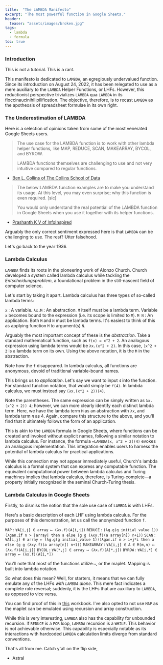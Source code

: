 ```yaml
---
title:  "The LAMBDA Manifesto"
excerpt: "The most powerful function in Google Sheets."
header:
  teaser: "assets/images/broken.jpg"
tags:
  - lambda
  - formula
toc: true
--- 
```


### Introduction

This is not a tutorial. This is a rant.

This manifesto is dedicated to `LAMBDA`, an egregiously undervalued function. Since its introduction on August 24, 2022, it has been relegated to use as a mere auxiliary to the `LAMBDA` Helper Functions, or LHFs. However, this reductionist perspective trivializes `LAMBDA` qua `LAMBDA` in its floccinaucinihilipilification. The objective, therefore, is to recast `LAMBDA` as the apotheosis of spreadsheet formulae in its own right.

### The Underestimation of LAMBDA

Here is a selection of opinions taken from some of the most venerated Google Sheets users.

> The use case for the LAMBDA function is to work with other lambda helper functions, like MAP, REDUCE, SCAN, MAKEARRAY, BYCOL, and BYROW.
> 
> LAMBDA functions themselves are challenging to use and not very intuitive compared to regular functions.

- [Ben L. Collins of The Collins School of Data](https://www.benlcollins.com/spreadsheets/lambda-function/)

> The below LAMBDA function examples are to make you understand its usage. At this level, you may even surprise; why this function is even required. \[sic]
> 
> You would only understand the real potential of the LAMBDA function in Google Sheets when you use it together with its helper functions.

- [Prashanth K V of InfoInspired](https://infoinspired.com/google-docs/spreadsheet/how-to-use-the-lambda-function-in-google-sheets-standalone/)

Arguably the only correct sentiment expressed here is that `LAMBDA` can be challenging to use. The rest? Utter falsehood.

Let's go back to the year 1936.

### Lambda Calculus

`LAMBDA` finds its roots in the pioneering work of Alonzo Church. Church developed a system called lambda calculus while tackling the *Entscheidungsproblem*, a foundational problem in the still-nascent field of computer science.

Let's start by taking it apart. Lambda calculus has three types of so-called lambda terms:

`x`
: A variable.
`λx.M`
: An abstraction. `M` itself must be a lambda term. Variable `x` becomes bound to the expression (i.e. its scope is limited to `M`).
`M N`
: An application. Both `M` and `N` must be lambda terms. It's easiest to think of this as applying function `M` to argument(s) `N`.

Arguably the most important concept of these is the *abstraction*. Take a standard mathematical function, such as `f(x) = x^2 + 2`. An analogous expression using lambda terms would be `λx.(x^2 + 2)`. In this case, `(x^2 + 2` is a lambda term on its own. Using the above notation, it is the `M` in the abstraction.

Note how the `f` disappeared. In lambda calculus, all functions are anonymous, devoid of traditional variable-bound names.

This brings us to *application*. Let's say we want to input `4` into the function. For standard function notation, that would simply be `f(4)`. In lambda calculus, we must instead say `(λx.(x^2 + 2))(4)`.

Note the parentheses. The same expression can be simply written as `λx.(x^2 + 2)) 4`; however, we can more clearly identify each distinct lambda term. Here, we have the lambda term `M` as an abstraction with `λx`, and lambda term `N` as 4. Again, compare this structure to the above, and you'll find that it ultimately follows the form of an application.

This is akin to the `LAMBDA` formula in Google Sheets, where functions can be created and invoked without explicit names, following a similar notation to lambda calculus. For instance, the formula `=LAMBDA(x, x^2 + 2)(4)` evokes an analogous implementation. This integration enables users to harness the potential of lambda calculus for practical applications.

While this connection may not appear immediately useful, Church's lambda calculus is a formal system that can express any computable function. The equivalent computational power between lambda calculus and Turing machines implies that lambda calculus, therefore, is Turing-complete—a property initially recognized in the seminal Church-Turing thesis.

### Lambda Calculus in Google Sheets

Firstly, to dismiss the notion that the sole use case of `LAMBDA` is with LHFs.

Here's a basic description of each LHF using lambda calculus. For the purposes of this demonstration, let us call the anonymized function `f`.

`MAP`
: `∀A[i,j] ∈ array ↦ (λx.f)(A[i,j])`
`REDUCE`
: `(λg.g(g initial_value 1))(λgan.if n > |array| then a else (g g (λxy.f)(a array[n]) n+1))`
`SCAN`
: `∀A[i,j] ∈ array ↦ (λg.g(g initial_value 1))(λgan.if n > i+j*i then a else (g g (λxy.f)(a array[n]) n+1))`
`MAKEARRAY`
: `∀A[i,j] ∈ A ∈ M(m,n) ↦ (λx.f)(A[i,j])`
`BYCOL`
: `∀A[*,j] ∈ array ↦ (λx.f)(A[*,j])`
`BYROW`
: `∀A[i,*] ∈ array ↦ (λx.f)(A[i,*])`

You'll note that most of the functions utilize `↦`, or the maplet. Mapping is built into lambda notation.

So what does this mean? Well, for starters, it means that we can fully emulate any of the LHFs *with `LAMBDA` alone*. This mere fact indicates a complete role reversal; suddenly, it is the LHFs that are auxilliary to `LAMBDA`, as opposed to vice versa.

You can find proof of this in [this](https://docs.google.com/spreadsheets/d/1Jw8fbGWoMI9M5vwb11tkg67Mleozq4Q-9kyhf_3nT6Q/edit?usp=sharing) workbook. I've also opted to not use `MAP` as the maplet can be emulated using recursion and array construction.

While this is very interesting, `LAMBDA` also has the capability for unbounded recursion. If `REDUCE` is a `FOR` loop, `LAMBDA` recursion is a `WHILE`. This behavior is not achievable otherwise. This capability is especially notable as its interactions with hardcoded `LAMBDA` calculation limits diverge from standard conventions.

That's all from me. Catch y'all on the flip side,

- Astral